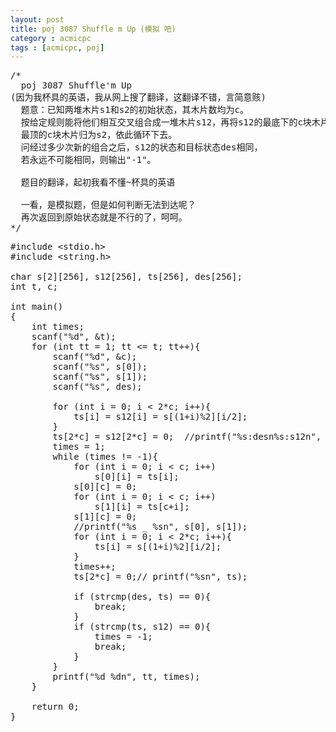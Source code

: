 ```yaml
---
layout: post
title: poj 3087 Shuffle m Up (模拟 吧)
category : acmicpc
tags : [acmicpc, poj]
---
```


<pre>/* 
  poj 3087 Shuffle'm Up
(因为我杯具的英语，我从网上搜了翻译，这翻译不错，言简意赅)
  题意：已知两堆木片s1和s2的初始状态，其木片数均为c。
  按给定规则能将他们相互交叉组合成一堆木片s12，再将s12的最底下的c块木片归为s1，
  最顶的c块木片归为s2，依此循环下去。
  问经过多少次新的组合之后，s12的状态和目标状态des相同，
  若永远不可能相同，则输出"-1"。

  题目的翻译，起初我看不懂~杯具的英语
  
  一看，是模拟题，但是如何判断无法到达呢？
  再次返回到原始状态就是不行的了，呵呵。
*/</pre>
<!--more-->
<pre>
#include &lt;stdio.h&gt;
#include &lt;string.h&gt;

char s[2][256], s12[256], ts[256], des[256];
int t, c;

int main()
{
    int times;
    scanf("%d", &amp;t);
    for (int tt = 1; tt &lt;= t; tt++){
        scanf("%d", &amp;c);
        scanf("%s", s[0]);
        scanf("%s", s[1]);
        scanf("%s", des);
        
        for (int i = 0; i &lt; 2*c; i++){
            ts[i] = s12[i] = s[(1+i)%2][i/2];
        }
        ts[2*c] = s12[2*c] = 0;  //printf("%s:desn%s:s12n", des, s12);
        times = 1;
        while (times != -1){
            for (int i = 0; i &lt; c; i++)
                s[0][i] = ts[i];
            s[0][c] = 0;
            for (int i = 0; i &lt; c; i++)
                s[1][i] = ts[c+i];
            s[1][c] = 0;
            //printf("%s _ %sn", s[0], s[1]);
            for (int i = 0; i &lt; 2*c; i++){
                ts[i] = s[(1+i)%2][i/2];
            }
            times++;
            ts[2*c] = 0;// printf("%sn", ts);
            
            if (strcmp(des, ts) == 0){
                break;
            }
            if (strcmp(ts, s12) == 0){
                times = -1;
                break;
            }
        }
        printf("%d %dn", tt, times);
    }
    
    return 0;
}</pre>
